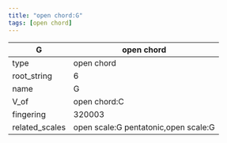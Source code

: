 ```yaml
---
title: "open chord:G"
tags: [open chord]
---
```


|G|open chord|
|---|---|
|type|open chord|
|root_string|6|
|name|G|
|V_of|open chord:C|
|fingering|320003|
|related_scales|open scale:G pentatonic,open scale:G|


